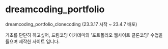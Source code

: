 # dreamcoding_portfolio
 dreamcoding_portfolio_clonecoding (23.3.17 시작 ~ 23.4.7 배포)
 
 기초를 단단히 하고싶어, 드림코딩 아카데미의 '포트폴리오 웹사이트 클론코딩' 수업을 들으며 제작한 사이트 입니다.
